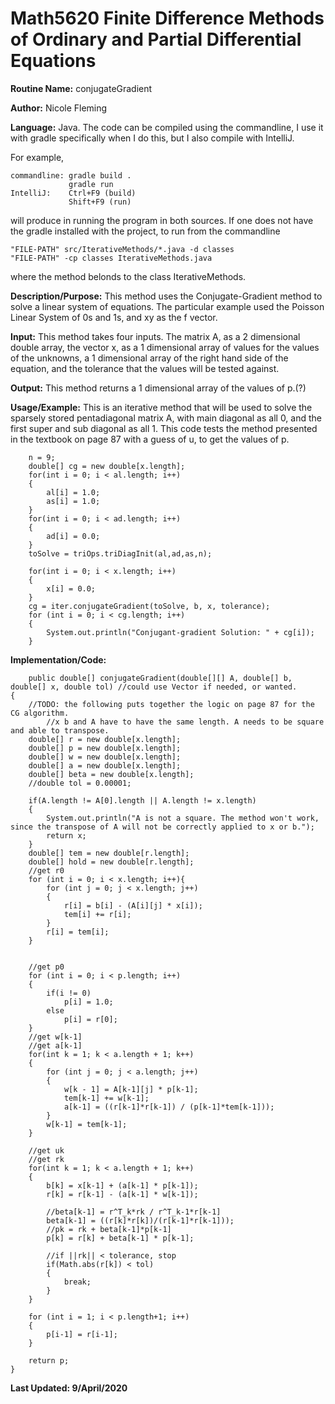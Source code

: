 # Math5620 Finite Difference Methods of Ordinary and Partial Differential Equations
**Routine Name:**           conjugateGradient

**Author:** Nicole Fleming

**Language:** Java. The code can be compiled using the commandline, I use it with gradle specifically when I do this, but I also compile with IntelliJ.

For example,

    commandline: gradle build .
                 gradle run
    IntelliJ:    Ctrl+F9 (build)
                 Shift+F9 (run)

will produce in running the program in both sources. If one does not have the gradle installed with the project, to run from the commandline

    "FILE-PATH" src/IterativeMethods/*.java -d classes
    "FILE-PATH" -cp classes IterativeMethods.java
    
where the method belonds to the class IterativeMethods.

**Description/Purpose:** This method uses the Conjugate-Gradient method to solve a linear system of equations. The particular example used the Poisson Linear System of 0s and 1s, and xy as the f vector. 

**Input:**  This method takes four inputs. The matrix A, as a 2 dimensional double array, the vector x, as a 1 dimensional array of values for the values of the unknowns, a 1 dimensional array of the right hand side of the equation, and the tolerance that the values will be tested against.

**Output:** This method returns a 1 dimensional array of the values of p.(?)

**Usage/Example:**  This is an iterative method that will be used to solve the sparsely stored pentadiagonal matrix A, with main diagonal as all 0, and the first super and sub diagonal as all 1. This code tests the method presented in the textbook on page 87 with a guess of u, to get the values of p. 
            
        n = 9;
        double[] cg = new double[x.length];
        for(int i = 0; i < al.length; i++)
        {
            al[i] = 1.0;
            as[i] = 1.0;
        }
        for(int i = 0; i < ad.length; i++)
        {
            ad[i] = 0.0;
        }
        toSolve = triOps.triDiagInit(al,ad,as,n);

        for(int i = 0; i < x.length; i++)
        {
            x[i] = 0.0;
        }
        cg = iter.conjugateGradient(toSolve, b, x, tolerance);
        for (int i = 0; i < cg.length; i++)
        {
            System.out.println("Conjugant-gradient Solution: " + cg[i]);
        }
               

**Implementation/Code:** 

        public double[] conjugateGradient(double[][] A, double[] b, double[] x, double tol) //could use Vector if needed, or wanted.
    {
        //TODO: the following puts together the logic on page 87 for the CG algorithm.
            //x b and A have to have the same length. A needs to be square and able to transpose.
        double[] r = new double[x.length];
        double[] p = new double[x.length];
        double[] w = new double[x.length];
        double[] a = new double[x.length];
        double[] beta = new double[x.length];
        //double tol = 0.00001;

        if(A.length != A[0].length || A.length != x.length)
        {
            System.out.println("A is not a square. The method won't work, since the transpose of A will not be correctly applied to x or b.");
            return x;
        }
        double[] tem = new double[r.length];
        double[] hold = new double[r.length];
        //get r0
        for (int i = 0; i < x.length; i++){
            for (int j = 0; j < x.length; j++)
            {
                r[i] = b[i] - (A[i][j] * x[i]);
                tem[i] += r[i];
            }
            r[i] = tem[i];
        }


        //get p0
        for (int i = 0; i < p.length; i++)
        {
            if(i != 0)
                p[i] = 1.0;
            else
                p[i] = r[0];
        }
        //get w[k-1]
        //get a[k-1]
        for(int k = 1; k < a.length + 1; k++)
        {
            for (int j = 0; j < a.length; j++)
            {
                w[k - 1] = A[k-1][j] * p[k-1];
                tem[k-1] += w[k-1];
                a[k-1] = ((r[k-1]*r[k-1]) / (p[k-1]*tem[k-1]));
            }
            w[k-1] = tem[k-1];
        }

        //get uk
        //get rk
        for(int k = 1; k < a.length + 1; k++)
        {
            b[k] = x[k-1] + (a[k-1] * p[k-1]);
            r[k] = r[k-1] - (a[k-1] * w[k-1]);

            //beta[k-1] = r^T_k*rk / r^T_k-1*r[k-1]
            beta[k-1] = ((r[k]*r[k])/(r[k-1]*r[k-1]));
            //pk = rk + beta[k-1]*p[k-1]
            p[k] = r[k] + beta[k-1] * p[k-1];

            //if ||rk|| < tolerance, stop
            if(Math.abs(r[k]) < tol)
            {
                break;
            }
        }

        for (int i = 1; i < p.length+1; i++)
        {
            p[i-1] = r[i-1];
        }

        return p;
    }
    
**Last Updated: 9/April/2020**
